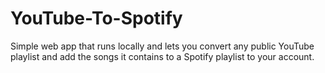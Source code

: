 # YouTube-To-Spotify

Simple web app that runs locally and lets you convert any public YouTube playlist and add the songs it contains to a Spotify playlist to your account.
